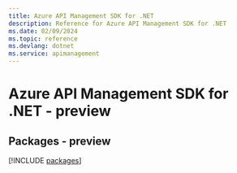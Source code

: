```yaml
---
title: Azure API Management SDK for .NET
description: Reference for Azure API Management SDK for .NET
ms.date: 02/09/2024
ms.topic: reference
ms.devlang: dotnet
ms.service: apimanagement
---
```

# Azure API Management SDK for .NET - preview
## Packages - preview
[!INCLUDE [packages](api-management-index.md)]